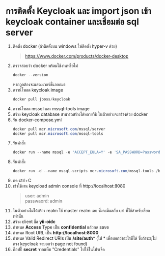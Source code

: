 # การติดตั้ง Keycloak และ import json เข้า keycloak container และเชื่อมต่อ sql server
1. ติดตั้ง docker (ถ้าติดตั้งบน windows ให้ติดตั้ง hyper-v ด้วย)
   > https://www.docker.com/products/docker-desktop
2. ตรวจสอบว่า docker พร้อมใช้งานหรือไม่
    ```powershell
    docker --version
    ```
    หากถูกต้องจะแสดงเวอร์ชั่นออกมา
3. ดาวน์โหลด keycloak image
    ```powershell
    docker pull jboss/keycloak
    ```
4. ดาวน์โหลด mssql และ mssql-tools image
5. สร้าง keycloak database สามารถสร้างได้หลายวิธี ในตัวอย่างจะสร้างด้วย docker
6. รัน docker-compose.yml
    ```powershell
    docker pull mcr.microsoft.com/mssql/server
    docker pull mcr.microsoft.com/mssql-tools
    ```
7. รันคำสั่ง
    ```powershell
    docker run --name mssql -e 'ACCEPT_EULA=Y' -e 'SA_PASSWORD=Password!23' mcr.microsoft.com/mssql/server
    ```
8. รันคำสั่ง
    ```powershell
    docker run -d --name mssql-scripts mcr.microsoft.com/mssql-tools /bin/bash -c 'until /opt/mssql-tools/bin/sqlcmd -S mssql -U sa -P "Password!23" -Q "create database Keycloak"; do sleep 5; done'
    ```
9. กด ctrl+C 
10. เข้าใช้งาน keycload admin console ที่ http://localhost:8080
    > user: admin\
    > passwaord: admin
11. ในตัวอย่างไม่ได้สร้าง realm ใช้ master realm เลย ซึ่งจะมีผลกับ url ที่ใช้สำหรับเรียกเท่านั้น
12. สร้าง client ชื่อ **yii-oidc**
13. กำหนด **Access** Type เป็น **confidential** แล้วกด save
14. กำหนด Root URL เป็น **http://localhost:8000**
15. กำหนด Valid Redirect URIs เป็น **/site/auth*** (ใส่ * เพื่อบอกว่าอะไรก็ได้ ซึ่งถ้าระบุไม่ตรง keycloak จะบอกว่า page not found)
16. ก็อปปี้ **secret** จากแท็บ "Credentials" ไปใช้ในโปรเจ็ค